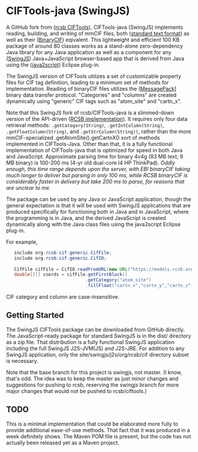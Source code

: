 
# CIFTools-java (SwingJS)
A GitHub fork from ([rcsb CIFTools](https://github.com/rcsb/ciftools-java)),
CIFTools-java (SwingJS) implements reading, building, and writing of mmCIF files, both ([standard text format](http://www.iucr.org/resources/cif/spec/version1.1/cifsyntax)) as well as their ([BinaryCIF](https://github.com/dsehnal/BinaryCIF)) eqivalent. This lightweight and efficient 100 KB package of around 80 classes works as a stand-alone zero-dependency Java library for any Java application as well as a component for any ([SwingJS](https://chemapps.stolaf.edu/swingjs/site/swingjs/examples/)) Java+JavaScript browser-based app that is derived from Java using the ([java2script](https://github.com/BobHanson/java2script)) Eclipse plug-in. 

The SwingJS version of CIFTools utilizes a set of customizable property files for CIF tag definition, leading to a minimum set of methods for implementation. Reading of binaryCIF files utilizes the ([MessagePack](https://msgpack.org/index.html)] binary data transfer protocol.  "Categories" and "columns" are created dynamically using "generic" CIF tags such as "atom_site" and "cartn_x". 

Note that this SwingJS fork of rcsb/CIFTools-java is a slimmed-down version of the API-driven ([RCSB implementation](https://github.com/rcsb/ciftools-java)). It requires only four data retrieval methods: `.getCategory(String)`, `.getIntColumn(String)`, `.getFloatColumn(String)`, and `.getStrColumn(String))`, rather than the more mmCIF-specialized .getAtomSite().getCartnX() sort of methods implemented in CIFTools-Java. Other than that, it is a fully functional implementation of CIFTools-java that is optimized for speed in both Java and JavaScript. Approximate parsing time for binary 4v4g (83 MB text; 9 MB binary) is 100-200 ms (4-yr old dual-core I4 HP ThinkPad). _Oddly enough, this time range depends upon the server, with EBI binaryCIF taking much longer to deliver but parsing in only 100 ms, while RCSB binaryCIF is considerably faster in delivery but take 200 ms to parse, for reasons that are unclear to me._

The package can be used by any Java or JavaScript application, though the general expectation is that it will be used with SwingJS applications that are produced specifically for functioning both in Java and in JavaScript, where the programming is in Java, and the derived JavaScript is created dynamically along with the Java class files using the java2script Eclipse plug-in. 

For example, 

```Java
   include org.rcsb.cif.generic.CifFile;
   include org.rcsb.cif.generic.CifIO;
   
   CifFile cifFile = CifIO.readFromURL(new URL("https://models.rcsb.org/3j9m.bcif"));
   double[][] coords = cifFile.getFirstBlock()
                              .getCategory("atom_site")
                              .fillFloat("cartn_x","cartn_y","cartn_z");  
```

CIF category and column are case-insensitive.   

## Getting Started

The SwingJS CIFTools package can be downloaded from GitHub directly. The JavaScript-ready package for standard SwingJS is in the dist/ directory as a zip file. That distribution is a fully functional SwingJS application including the full SwingJS J2S-JVM(JS) and J2S-JRE. For addition to any SwingJS application, only the site/swingjs/j2s/org/rcsb/cif directory subset is necessary.

Note that the base branch for this project is swingjs, not master. (I know, that's odd. The idea was to keep the master as just minor changes and suggestions for pushing to rcsb, reserving the swingjs branch for more major changes that would not be pushed to rcsb/ciftools.)

## TODO

This is a minimal implementation that could be elaborated more fully to provide additional ease-of-use methods. That fact that it was produced in a week definitely shows. The Maven POM file is present, but the code has not actually been released yet as a Maven project. 

